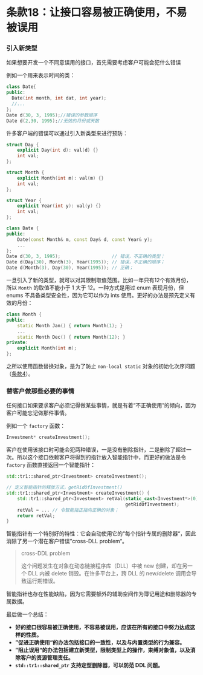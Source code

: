 # 条款18：让接口容易被正确使用，不易被误用

### 引入新类型

如果想要开发一个不同意误用的接口，首先需要考虑客户可能会犯什么错误

例如一个用来表示时间的类：

```c++
class Date{
public:
  Date(int month, int dat, int year);
  //...
};
Date d(30, 3, 1995);//错误的参数顺序
Date d(2,30, 1995);//无效的月份或天数
```

许多客户端的错误可以通过引入新类型来进行预防：

```c++
struct Day {
    explicit Day(int d): val(d) {}
    int val;
};

struct Month {
    explicit Month(int m): val(m) {}
    int val;
};

struct Year {
    explicit Year(int y): val(y) {}
    int val;
};

class Date {
public:
    Date(const Month& m, const Day& d, const Year& y);
    ...
};
Date d(30, 3, 1995);                   // 错误，不正确的类型；
Date d(Day(30), Month(3), Year(1995)); // 错误，不正确的顺序；
Date d(Month(3), Day(30), Year(1995)); // 正确；
```

一旦引入了新的类型，就可以对其限制取值范围。比如一年只有12个有效月份，所以 `Month` 的取值不能小于 1 大于 12。一种方式是用过 enum 表现月份，但 enums 不具备类型安全性，因为它可以作为 ints 使用。更好的办法是预先定义有效的月份：

```c++
class Month {
public:
    static Month Jan() { return Month(1); }
    ...
    static Month Dec() { return Month(12); }
private:
    explicit Month(int m);
};
```

之所以使用函数替换对象，是为了防止 `non-local static` 对象的初始化次序问题（[条款4]()）。

### 替客户做那些必要的事情

任何接口如果要求客户必须记得做某些事情，就是有着“不正确使用”的倾向，因为客户可能忘记做那件事情。

例如一个 `factory`  函数：

```c++
Investment* createInvestment();
```

客户在使用该接口时可能会犯两种错误，一是没有删除指针，二是删除了超过一次。所以这个接口依赖客户将得到的指针放入智能指针中，而更好的做法是令 `factory` 函数直接返回一个智能指针：

```c++
std::tr1::shared_ptr<Investment> createInvestment();

// 定义智能指针的释放方式，getRidOfInvestment()
std::tr1::shared_ptr<Investment> createInvestment() {
    std::tr1::shared_ptr<Investment> retVal(static_cast<Investment*>(0),
                                            getRidOfInvestment);
    retVal = ... // 令智能指正指向正确的对象；
    return retVal;
}
```

智能指针有一个特别好的特性：它会自动使用它的“每个指针专属的删除器“，因此消除了另一个潜在客户错误”cross-DLL problem“。

> cross-DDL problem
>
> 这个问题发生在对象在动态链接程序库（DLL）中被 new 创建，却在另一个 DLL 内被 delete 销毁。在许多平台上，跨 DLL 的 new/delete 调用会导致运行期错误。

智能指针也存在性能缺陷，因为它需要额外的辅助空间作为簿记用途和删除器的专属数据。

最后做一个总结：

- **好的接口很容易被正确使用，不容易被误用，应该在所有的接口中努力达成这样的性质。**
- **”促进正确使用“的办法包括接口的一致性，以及与内置类型的行为兼容。**
- **”阻止误用“的办法包括建立新类型，限制类型上的操作，束缚对象值，以及消除客户的资源管理责任。**
- **`std::tr1::shared_ptr` 支持定型删除器，可以防范 DDL 问题。**

